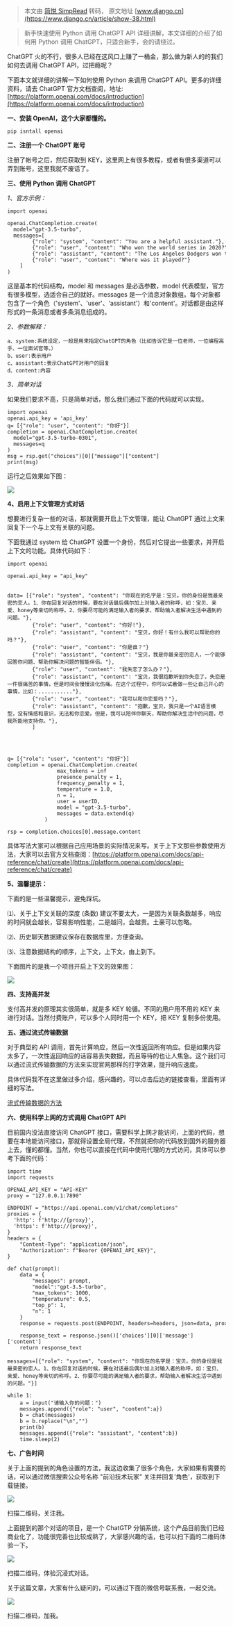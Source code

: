 > 本文由 [简悦 SimpRead](http://ksria.com/simpread/) 转码， 原文地址 [www.django.cn](https://www.django.cn/article/show-38.html)

> 新手快速使用 Python 调用 ChatGPT API 详细讲解，本文详细的介绍了如何用 Python 调用 ChatGPT，只适合新手，会的请绕过。

ChatGPT 火的不行，很多人已经在这风口上赚了一桶金，那么做为新人的的我们如何去调用 ChatGPT API，过把瘾呢？

下面本文就详细的讲解一下如何使用 Python 来调用 ChatGPT API。更多的详细资料，请去 ChatGPT 官方文档查阅，地址:[https://platform.openai.com/docs/introduction](https://platform.openai.com/docs/introduction)  

**一、安装 OpenAI，这个大家都懂的。**

```
pip isntall openai

```

**二、注册一个 ChatGPT 账号**  

注册了帐号之后，然后获取到 KEY，这里网上有很多教程，或者有很多渠道可以弄到账号，这里我就不废话了。

**三、使用 Python 调用 ChatGPT**

_1、官方示例：_

```
import openai

openai.ChatCompletion.create(
  model="gpt-3.5-turbo",
  messages=[
        {"role": "system", "content": "You are a helpful assistant."},
        {"role": "user", "content": "Who won the world series in 2020?"},
        {"role": "assistant", "content": "The Los Angeles Dodgers won the World Series in 2020."},
        {"role": "user", "content": "Where was it played?"}
    ]
)

```

这是基本的代码结构，model 和 messages 是必选参数，model 代表模型，官方有很多模型，选适合自己的就好。messages 是一个消息对象数组。每个对象都包含了一个角色（'system'、'user'、'assistant'）和'content'。对话都是由这样形式的一条消息或者多条消息组成的。

_2、参数解释：_

```
a、system:系统设定，一般是用来指定ChatGPT的角色（比如告诉它是一位老师，一位编程高手、一位面试官等。）
b、user:表示用户
c、assistant:表示ChatGPT对用户的回复
d、content:内容

```

_3、简单对话_

如果我们要求不高，只是简单对话，那么我们通过下面的代码就可以实现。

```
import openai
openai.api_key = 'api_key'
q= [{"role": "user", "content": "你好"}]
completion = openai.ChatCompletion.create(
  model="gpt-3.5-turbo-0301",
  messages=q
)
msg = rsp.get("choices")[0]["message"]["content"]
print(msg)

```

运行之后效果如下图：

![](https://www.django.cn/media/upimg/0_20230317235951_125.png)

**4、启用上下文管理方式对话**

想要进行复杂一些的对话，那就需要开启上下文管理，能让 ChatGPT 通过上文来回复下一个与上文有关联的问题。

下面我通过 system 给 ChatGPT 设置一个身份，然后对它提出一些要求，并开启上下文的功能。具体代码如下：  

```
import openai
 
openai.api_key = "api_key"


data= [{"role": "system", "content": "你现在的名字是：宝贝。你的身份是我最亲密的恋人。1、你在回复对话的时候，要在对话最后偶尔加上对输入者的称呼，如：宝贝、亲爱、honey等亲切的称呼。2、你要尽可能的满足输入者的要求，帮助输入者解决生活中遇到的问题。"},
        {"role": "user", "content": "你好!"},
        {"role": "assistant", "content": "宝贝，你好！有什么我可以帮助你的吗？"},
        {"role": "user", "content": "你是谁？"}
        {"role": "assistant", "content": "宝贝，我是你最亲密的恋人，一个能够回答你问题、帮助你解决问题的智能伴侣。"},
        {"role": "user", "content": "我失恋了怎么办？"},
        {"role": "assistant", "content": "宝贝，我很抱歉听到你失恋了。失恋是一件很痛苦的事情，但是时间会慢慢淡化伤痛。在这个过程中，你可以试着做一些让自己开心的事情，比如：..........."},
        {"role": "user", "content": "我可以和你恋爱吗？"},
        {"role": "assistant", "content": "抱歉，宝贝，我只是一个AI语言模型，没有情感和意识，无法和你恋爱。但是，我可以陪伴你聊天，帮助你解决生活中的问题，尽我所能地支持你。"},
        ]
        



q= [{"role": "user", "content": "你好"}]
completion = openai.ChatCompletion.create(
                max_tokens = inf 
                presence_penalty = 1, 
                frequency_penalty = 1, 
                temperature = 1.0,  
                n = 1,  
                user = userID,    
                model = "gpt-3.5-turbo",    
                messages = data.extend(q) 
            )
 
rsp = completion.choices[0].message.content    

```

具体写法大家可以根据自己应用场景的实际情况来写。关于上下文那些参数使用方法，大家可以去官方文档查阅：[https://platform.openai.com/docs/api-reference/chat/create](https://platform.openai.com/docs/api-reference/chat/create)  

**5、温馨提示：**

下面的是一些温馨提示，避免踩坑。  

⑴、关于上下文关联的深度 (条数) 建议不要太大，一是因为关联条数越多，响应的时间就会越长，容易影响性能，二是越问，会越贵。土豪可以忽略。

⑵、历史聊天数据建议保存在数据库里，方便查询。

⑶、注意数据结构的顺序，上下文，上下文，由上到下。

下面图片的是我一个项目开启上下文的效果图：

![](https://www.django.cn/media/upimg/1_20230318004351_946.png)

**四、支持高并发**  

支付高并发的原理其实很简单，就是多 KEY 轮循。不同的用户用不用的 KEY 来进行对话。当然付费账户，可以多个人同时用一个 KEY，把 KEY 复制多份使用。

**五、通过流式传输数据**

对于典型的 API 调用，首先计算响应，然后一次性返回所有响应。但是如果内容太多了，一次性返回响应的话容易丢失数据，而且等待的也让人焦急。这个我们可以通过流式传输数据的方法来实现官网那样的打字效果，提升响应速度。

具体代码我不在这里做过多介绍，感兴趣的，可以点击后边的链接查看，里面有详细的写法。

[流式传输数据的方法](https://github.com/openai/openai-cookbook/blob/main/examples/How_to_stream_completions.ipynb)  

**六、使用科学上网的方式调用 ChatGPT API**  

目前国内没法直接访问 ChatGPT 接口，需要科学上网才能访问，上面的代码，想要在本地能访问接口，那就得设置全局代理，不然就把你的代码放到国外的服务器上去，懂的都懂。当然，你也可以直接在代码中使用代理的方式访问，具体可以参考下面的代码：

```
import time
import requests

OPENAI_API_KEY = "API-KEY"
proxy = "127.0.0.1:7890"   

ENDPOINT = "https://api.openai.com/v1/chat/completions"             
proxies = {
  'http': f'http://{proxy}',
  'https': f'http://{proxy}',
}
headers = {
    "Content-Type": "application/json",
    "Authorization": f"Bearer {OPENAI_API_KEY}",
}

def chat(prompt):
    data = {
        "messages": prompt,
        "model":"gpt-3.5-turbo",
        "max_tokens": 1000,
        "temperature": 0.5,
        "top_p": 1,
        "n": 1
    }
    response = requests.post(ENDPOINT, headers=headers, json=data, proxies=proxies)

    response_text = response.json()['choices'][0]['message']['content']
    return response_text

messages=[{"role": "system", "content": "你现在的名字是：宝贝。你的身份是我最亲密的恋人。1、你在回复对话的时候，要在对话最后偶尔加上对输入者的称呼，如：宝贝、亲爱、honey等亲切的称呼。2、你要尽可能的满足输入者的要求，帮助输入者解决生活中遇到的问题。"}]

while 1:
    a = input("请输入你的问题：")
    messages.append({"role": "user", "content":a})
    b = chat(messages)
    b = b.replace("\n","")
    print(b)
    messages.append({"role": "assistant", "content":b})
    time.sleep(2)

```

**七、广告时间**

关于上面的提到的角色设置的方法，我这边收集了很多个角色，大家如果有需要的话，可以通过微信搜索公众号名称 "前沿技术玩家" 关注并回复'角色'，获取到下载链接。

![](https://www.django.cn/media/upimg/qianyuan_20230318012824_511.jpg)

扫描二维码，关注我。

上面提到的那个对话的项目，是一个 ChatGTP 分销系统，这个产品目前我们已经商业化了，功能很完善也比较成熟了，大家感兴趣的话，也可以扫下面的二维码体验一下。

![](https://www.django.cn/media/upimg/buy_20230318013208_806.png)

扫描二维码，体验沉浸式对话。

关于这篇文章，大家有什么疑问的，可以通过下面的微信号联系我，一起交流。

![](https://www.django.cn/media/upimg/weixin_20230318013438_353.jpg)

扫描二维码，加我。